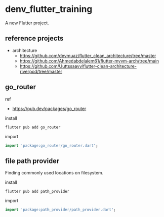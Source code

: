 # denv_flutter_training

A new Flutter project.

## reference projects

- architecture
  - https://github.com/devmuaz/flutter_clean_architecture/tree/master
  - https://github.com/Ahmedabdelalem61/flutter-mvvm-arch/tree/main
  - https://github.com/Uuttssaavv/flutter-clean-architecture-riverpod/tree/master

## go_router

ref

- https://pub.dev/packages/go_router

install

```console
flutter pub add go_router
```

import

```dart
import 'package:go_router/go_router.dart';
```

## file path provider

Finding commonly used locations on filesystem.

install

```console
flutter pub add path_provider
```

import

```dart
import 'package:path_provider/path_provider.dart';
```
